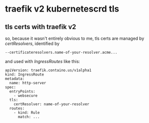 # traefik v2 kubernetescrd tls

## tls certs with traefik v2

so, 
because it wasn't entirely obvious to me,
tls certs are managed by *certResolvers*,
identified by

```
--certificateresolvers.name-of-your-resolver.acme...
```

and used with *IngressRoutes* like this:
```
apiVersion: traefik.containo.us/v1alpha1
kind: IngressRoute
metadata:
  name: http-server
spec:
  entryPoints:
    - websecure
  tls:
    certResolver: name-of-your-resolver
  routes:
    - kind: Rule
      match: ...
```